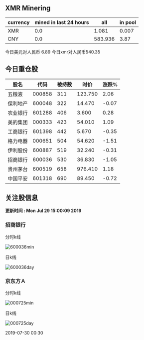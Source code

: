 ## XMR Minering

|currency|mined in last 24 hours|all|in pool|
|---|---|---|---|
|XMR|0.0|1.081|0.007|
|CNY|0.0|583.936|3.87|

今日美元对人民币 6.89	今日xmr对人民币540.35


## 今日重仓股 

|股名|代码|被持数|时价|涨跌%|
|---|---|---|---|---|
|五粮液|000858|311|123.750|2.06|
|保利地产|600048|322|14.470|-0.07|
|农业银行|601288|406|3.600|0.28|
|美的集团|000333|423|54.010|1.09|
|工商银行|601398|442|5.670|-0.35|
|格力电器|000651|504|54.620|-1.51|
|伊利股份|600887|519|32.240|-0.31|
|招商银行|600036|530|36.830|-1.05|
|贵州茅台|600519|658|976.410|1.18|
|中国平安|601318|690|89.450|-0.72|

## 关注股信息
**更新时间 : Mon Jul 29 15:00:09 2019**
### 招商银行 
分时k线

![600036min](http://image.sinajs.cn/newchart/min/n/sh600036.gif)

日k线

![600036day](http://image.sinajs.cn/newchart/daily/n/sh600036.gif)

### 京东方Ａ 
分时k线

![000725min](http://image.sinajs.cn/newchart/min/n/sz000725.gif)

日k线

![000725day](http://image.sinajs.cn/newchart/daily/n/sz000725.gif)

2019-07-30 00:30